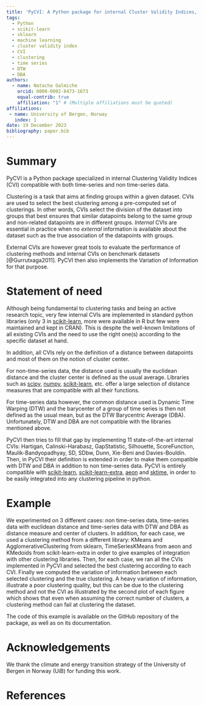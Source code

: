 ```yaml
---
title: 'PyCVI: A Python package for internal Cluster Validity Indices, compatible with time-series data'
tags:
  - Python
  - scikit-learn
  - sklearn
  - machine learning
  - cluster validity index
  - CVI
  - clustering
  - time series
  - DTW
  - DBA
authors:
  - name: Natacha Galmiche
    orcid: 0000-0002-8473-1673
    equal-contrib: true
    affiliation: "1" # (Multiple affiliations must be quoted)
affiliations:
 - name: University of Bergen, Norway
   index: 1
date: 19 December 2023
bibliography: paper.bib
---
```


# Summary

PyCVI is a Python package specialized in internal Clustering Validity Indices (CVI) compatible with both time-series and non time-series data.

Clustering is a task that aims at finding groups within a given dataset. CVIs are used to select the best clustering among a pre-computed set of clusterings. In other words, CVIs select the division of the dataset into groups that best ensures that similar datapoints belong to the same group and non-related datapoints are in different groups. *Internal* CVIs are essential in practice when no *external* information is available about the dataset such as the true association of the datapoints with groups.

External CVIs are however great tools to evaluate the performance of clustering methods and internal CVIs on benchmark datasets [@Gurrutxaga2011]. PyCVI then also implements the Variation of Information for that purpose.

# Statement of need

Although being fundamental to clustering tasks and being an active research topic, very few internal CVIs are implemented in standard python libraries (only 3 in [scikit-learn](https://scikit-learn.org/stable/index.html), more were available in R but few were maintained and kept in CRAN). This is despite the well-known limitations of all existing CVIs and the need to use the right one(s) according to the specific dataset at hand.

In addition, all CVIs rely on the definition of a distance between datapoints and most of them on the notion of cluster center.

For non-time-series data, the distance used is usually the euclidean distance and the cluster center is defined as the usual average. Libraries such as [scipy](https://docs.scipy.org/doc/scipy/index.html), [numpy](https://numpy.org/doc/stable/), [scikit-learn](https://scikit-learn.org/stable/index.html), etc. offer a large selection of distance measures that are compatible with all their functions.

For time-series data however, the common distance used is Dynamic Time Warping (DTW) and the barycenter of a group of time series is then not defined as the usual mean, but as the DTW Barycentric Average (DBA). Unfortunately, DTW and DBA are not compatible with the libraries mentioned above.

PyCVI then tries to fill that gap by implementing 11 state-of-the-art internal CVIs: Hartigan, Calinski-Harabasz, GapStatistic, Silhouette, ScoreFunction, Maulik-Bandyopadhyay, SD, SDbw, Dunn, Xie-Beni and Davies-Bouldin. Then, in PyCVI their definition is extended in order to make them compatible with DTW and DBA in addition to non time-series data. PyCVI is entirely compatible with [scikit-learn](https://scikit-learn.org/stable/index.html), [scikit-learn-extra](https://scikit-learn-extra.readthedocs.io/en/stable/), [aeon](https://www.aeon-toolkit.org/en/latest/index.html) and [sktime](https://www.sktime.net/en/stable/index.html), in order to be easily integrated into any clustering pipeline in python.

# Example

We experimented on 3 different cases: non time-series data, time-series data with euclidean distance and time-series data with DTW and DBA as distance measure and center of clusters. In addition, for each case, we used a clustering method from a different library: KMeans and AgglomerativeClustering from sklearn, TimeSeriesKMeans from aeon and KMedoids from scikit-learn-extra in order to give examples of integration with other clustering libraries. Then, for each case, we ran all the CVIs implemented in PyCVI and selected the best clustering according to each CVI. Finally we computed the variation of information between each selected clustering and the true clustering. A heavy variation of information, illustrate a poor clustering quality, but this can be due to the clustering method and not the CVI as illustrated by the second plot of each figure which shows that even when assuming the correct number of clusters, a clustering method can fail at clustering the dataset.

The code of this example is available on the GitHub repository of the package, as well as on its documentation.

# Acknowledgements

We thank the climate and energy transition strategy of the University of Bergen in Norway (UiB) for funding this work.

# References